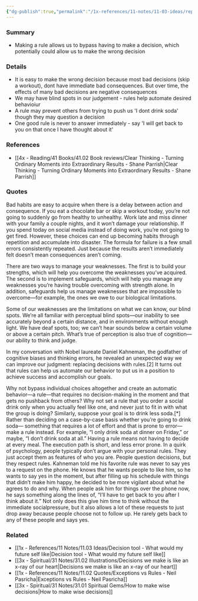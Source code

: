 ```yaml
---
{"dg-publish":true,"permalink":"/1x-references/11-notes/11-03-ideas/replace-decisions-with-rules-to-overcome-weaknesses/","title":"Replace decisions with rules to overcome weaknesses","created":"2024-02-14T20:18:24.883+03:00","updated":"2024-02-14T20:18:24.883+03:00"}
---
```



### Summary
- Making a rule allows us to bypass having to make a decision, which potentially could allow us to make the wrong decision

### Details
- It is easy to make the wrong decision because most bad decisions (skip a workout), dont have immediate bad consequences. But over time, the effects of many bad decisions are negative consequences
- We may have blind spots in our judgement - rules help automate desired behavioiur
- A rule may prevent others from trying to push us 'I dont drink soda' though they may question a decision
- One good rule is never to answer immediately - say 'I will get back to you on that once I have thought about it'

### References
- [[4x - Reading/41 Books/41.02 Book reviews/Clear Thinking - Turning Ordinary Moments into Extraordinary Results - Shane  Parrish\|Clear Thinking - Turning Ordinary Moments into Extraordinary Results - Shane  Parrish]]

### Quotes
Bad habits are easy to acquire when there is a delay between action and consequence. If you eat a chocolate bar or skip a workout today, you’re not going to suddenly go from healthy to unhealthy. Work late and miss dinner with your family a couple nights, and it won’t damage your relationship. If you spend today on social media instead of doing work, you’re not going to get fired. However, these choices can end up becoming habits through repetition and accumulate into disaster. The formula for failure is a few small errors consistently repeated. Just
because the results aren’t immediately felt doesn’t mean consequences aren’t coming.

There are two ways to manage your weaknesses. The first is to build your strengths, which will help you overcome the weaknesses you’ve acquired. The second is to implement safeguards, which will help you manage any weaknesses you’re having trouble overcoming with strength alone. In addition, safeguards help us manage weaknesses that are impossible to overcome—for example, the ones we owe to our biological limitations.

Some of our weaknesses are the limitations on what we can know, our blind spots. We’re all familiar with perceptual blind spots—our inability to see accurately beyond a certain distance, and in environments without enough light. We have deaf spots, too; we can’t hear sounds below a certain volume or above a certain pitch. What’s true of perception is also true of cognition—our ability to think and judge.

In my conversation with Nobel laureate Daniel Kahneman, the godfather
of cognitive biases and thinking errors, he revealed an unexpected way we can improve our judgment: replacing decisions with rules.[2] It turns out that rules can help us automate our behavior to put us in a position to achieve success and accomplish our goals.

Why not bypass individual choices altogether and create an automatic behavior—a rule—that requires no decision-making in the moment and that gets no pushback from others? Why not set a rule that you order a social drink only when you actually feel like one, and never just to fit in with what the group is doing? Similarly, suppose your goal is to drink less soda.[*] Rather than deciding on a case-by-case basis whether you’re going to drink soda— something that requires a lot of effort and that is prone to error—make a rule instead. For example, “I only drink soda at dinner on Friday,” or maybe, “I don’t drink soda at all.” Having a rule means not having to decide at every meal. The execution path is short, and less error prone. In a quirk of psychology, people typically don’t argue with your personal rules. They just accept them as features of who you are. People question decisions, but they respect rules. Kahneman told me his favorite rule was never to say yes to a request on the phone. He knows that he wants people to like him, so he wants to say yes in the moment, but after filling up his schedule with things that didn’t make him happy, he decided to be more vigilant about what he agrees to do and why. When people ask him for things over the phone now, he says something along the lines of, “I’ll have to get back to you after I think about it.” Not only does this give him time to think without the immediate socialpressure, but it also allows a lot of these requests to just drop away because people choose not to follow up. He rarely gets back to any of these people and says yes.


### Related
- [[1x - References/11 Notes/11.03 Ideas/Decision tool - What would my future self like\|Decision tool - What would my future self like]]
- [[3x - Spiritual/31 Notes/31.02 Illustrations/Decisions we make is like an x-ray of our heart\|Decisions we make is like an x-ray of our heart]]
- [[1x - References/11 Notes/11.02 Quotes/Exceptions vs Rules - Neil Pasricha\|Exceptions vs Rules - Neil Pasricha]]
- [[3x - Spiritual/31 Notes/31.01 Spiritual Gems/How to make wise decisions\|How to make wise decisions]]